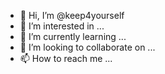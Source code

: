- 👋 Hi, I’m @keep4yourself
- 👀 I’m interested in ...
- 🌱 I’m currently learning ...
- 💞️ I’m looking to collaborate on ...
- 📫 How to reach me ...

<!---
keep4yourself/keep4yourself is the official reposiroty page of the https://keepforyourself.com/ blog that despite the name 
is all about sharing our solutions and hopefully solve your complex problems and make your day awesome
--->
